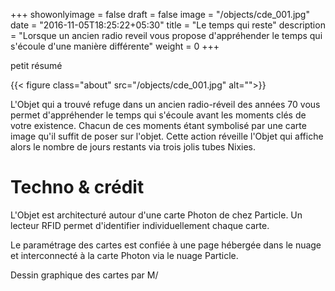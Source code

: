 +++
showonlyimage = false
draft = false
image = "/objects/cde_001.jpg"
date = "2016-11-05T18:25:22+05:30"
title = "Le temps qui reste"
description = "Lorsque un ancien radio reveil vous propose d'appréhender le temps qui s'écoule d'une manière différente"
weight = 0
+++


petit résumé 
<!--more-->

{{< figure class="about" src="/objects/cde_001.jpg" alt="">}}

L'Objet qui a trouvé refuge dans un ancien radio-réveil des années 70 vous permet 
d'appréhender le temps qui s'écoule avant les moments clés de votre existence. 
Chacun de ces moments étant symbolisé par une carte image qu'il suffit de poser sur l'objet. 
Cette action réveille l'Objet qui affiche alors le nombre de jours restants via trois jolis tubes Nixies. 

# Techno & crédit

L'Objet est architecturé autour d'une carte Photon de chez Particle. 
Un lecteur RFID permet d'identifier individuellement chaque carte.  

Le paramétrage des cartes est confiée à une page hébergée dans le nuage et interconnecté 
à la carte Photon via le nuage Particle. 

Dessin graphique des cartes par M/ 


